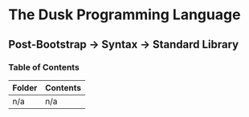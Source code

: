 # The Dusk Programming Language

## Post-Bootstrap -> Syntax -> Standard Library

### Table of Contents

| Folder | Contents |
| ------ | -------- |
| n/a    | n/a      |
